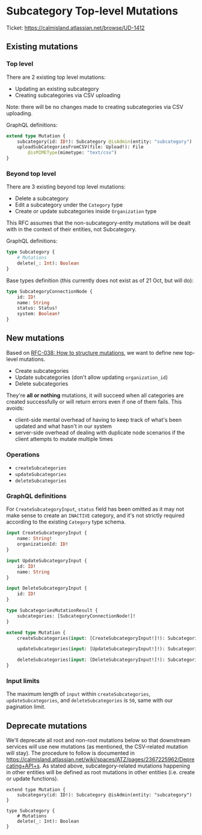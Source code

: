 # Subcategory Top-level Mutations

Ticket: https://calmisland.atlassian.net/browse/UD-1412

## Existing mutations

### Top level

There are 2 existing top level mutations:

- Updating an existing subcategory
- Creating subcategories via CSV uploading

Note: there will be no changes made to creating subcategories via CSV uploading.

GraphQL definitions:

```graphql
extend type Mutation {
    subcategory(id: ID!): Subcategory @isAdmin(entity: "subcategory")
    uploadSubCategoriesFromCSV(file: Upload!): File
        @isMIMEType(mimetype: "text/csv")
}
```

### Beyond top level

There are 3 existing beyond top level mutations:

- Delete a subcategory
- Edit a subcategory under the `Category` type
- Create or update subcategories inside `Organization` type

This RFC assumes that the non-subcategory-entity mutations will be dealt with in the context of their entities, not Subcategory.

GraphQL definitions:

```graphql
type Subcategory {
    # Mutations
    delete(_: Int): Boolean
}
```

Base types definition (this currently does not exist as of 21 Oct, but will do):

```graphql
type SubcategoryConnectionNode {
    id: ID!
    name: String
    status: Status!
    system: Boolean!
}
```

## New mutations

Based on [RFC-038: How to structure mutations](https://bitbucket.org/calmisland/kidsloop-user-service/src/master/documents/rfc/038-How-to-structure-mutations.md), we want to define new top-level mutations.

- Create subcategories
- Update subcategories (don't allow updating `organization_id`)
- Delete subcategories

They're **all or nothing** mutations, it will succeed when all categories are created successfully or will return errors even if one of them fails. This avoids:
- client-side mental overhead of having to keep track of what's been updated and what hasn't in our system
- server-side overhead of dealing with duplicate node scenarios if the client attempts to mutate multiple times

### Operations

- `createSubcategories`
- `updateSubcategories`
- `deleteSubcategories`

### GraphQL definitions

For `CreateSubcategoryInput`, `status` field has been omitted as it may not make sense to create an `INACTIVE` category, and it's not strictly required according to the existing `Category` type schema.

```graphql
input CreateSubcategoryInput {
    name: String!
    organizationId: ID!
}

input UpdateSubcategoryInput {
    id: ID!
    name: String
}

input DeleteSubcategoryInput {
    id: ID!
}

type SubcategoriesMutationResult {
    subcategories: [SubcategoryConnectionNode!]!
}

extend type Mutation {
    createSubcategories(input: [CreateSubcategoryInput!]!): SubcategoriesMutationResult

    updateSubcategories(input: [UpdateSubcategoryInput!]!): SubcategoriesMutationResult

    deleteSubcategories(input: [DeleteSubcategoryInput!]!): SubcategoriesMutationResult
}
```

### Input limits

The maximum length of `input` within `createSubcategories`, `updateSubcategories`, and `deleteSubcategories` is `50`, same with our pagination limit.

## Deprecate mutations

We'll deprecate all root and non-root mutations below so that downstream services will use new mutations (as mentioned, the CSV-related mutation will stay). The procedure to follow is documented in https://calmisland.atlassian.net/wiki/spaces/ATZ/pages/2367225962/Deprecating+API+s. As stated above, subcategory-related mutations happening in other entities will be defined as root mutations in other entities (i.e. create or update functions).

```
extend type Mutation {
    subcategory(id: ID!): Subcategory @isAdmin(entity: "subcategory")
}

type Subcategory {
    # Mutations
    delete(_: Int): Boolean
}
```